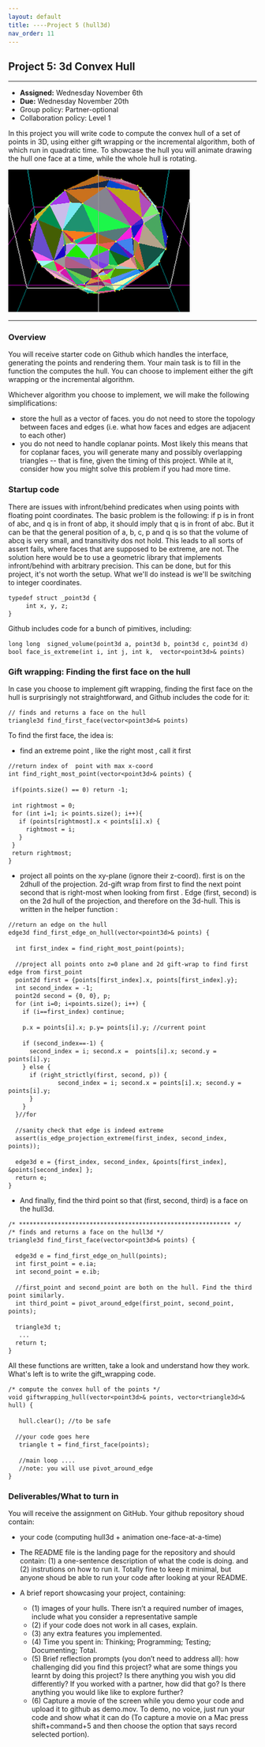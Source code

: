 ```yaml
---
layout: default 
title: ----Project 5 (hull3d)
nav_order: 11
---
```




## Project 5:  3d Convex Hull 


*** 
* __Assigned:__ Wednesday November 6th
* __Due:__   Wednesday November 20th 
* Group policy: Partner-optional 
* Collaboration policy: Level 1

In this project you will write code to compute the convex hull of a set of points in 3D, using either gift wrapping or the incremental algorithm, both of which run in quadratic time. To showcase the hull you will animate drawing the hull one face at a time, while the whole hull is rotating. 

![](hull3d.png)


***

### Overview

You will receive starter code on Github which handles the interface, generating the points and rendering them.  Your main task is to fill in  the function the computes the hull. You can choose to implement either the gift wrapping or the incremental algorithm. 

Whichever algorithm you choose to implement, we will make the following simplifications: 
* store the hull as a vector of faces. you do not need to store the topology between faces and edges (i.e.  what how faces and edges are adjacent  to each other)
* you do not need to handle  coplanar points. Most likely this means that for coplanar faces, you will generate many and possibly overlapping triangles -- that is fine, given the timing of this project.   While at it, consider how you might solve this problem if you had more time.  

### Startup code 

There are issues with infront/behind predicates when using points with  floating point coordinates. The basic problem is the following:  if p is in front of abc, and q is in front of abp,  it  should imply that q is in front of abc.  But it can be that the general position of a, b, c, p and q is so that the volume of abcq is very small, and transitivity dos not hold. This leads to all sorts of assert fails, where faces that are supposed to be extreme, are not. The solution here would be to use a geometric library that implements  infront/behind with arbitrary precision. This can be done, but  for this project, it's not worth the setup.  What we'll do instead is we'll be switching to integer coordinates.

```
typedef struct _point3d {
     int x, y, z; 
}
```

Github  includes code for a bunch of pimitives, including:

```
long long  signed_volume(point3d a, point3d b, point3d c, point3d d) 
bool face_is_extreme(int i, int j, int k,  vector<point3d>& points) 
```

### Gift wrapping: Finding the first face on the hull 


In case you choose to  implement gift wrapping, finding the first face on the hull is surprisingly not straightforward, and Github includes the code for  it: 

```
// finds and returns a face on the hull
triangle3d find_first_face(vector<point3d>& points) 
```

To find the first face, the idea is:
* find an extreme point , like the right most , call it first
 
 ```
 //return index of  point with max x-coord 
int find_right_most_point(vector<point3d>& points) {

  if(points.size() == 0) return -1;
  
  int rightmost = 0;
  for (int i=1; i< points.size(); i++){
    if (points[rightmost].x < points[i].x) {
      rightmost = i;
    }
  }
  return rightmost; 
}
```

* project all points on the xy-plane (ignore their z-coord).   first is on the 2dhull of the projection. 2d-gift wrap from first  to find  the next point second  that is right-most when looking from first . Edge (first, second) is on the 2d hull of the projection, and therefore on the 3d-hull.  This is written in the helper function :

```
//return an edge on the hull 
edge3d find_first_edge_on_hull(vector<point3d>& points) {

  int first_index = find_right_most_point(points);
 
  //project all points onto z=0 plane and 2d gift-wrap to find first edge from first_point
  point2d first = {points[first_index].x, points[first_index].y};
  int second_index = -1;
  point2d second = {0, 0}, p;
  for (int i=0; i<points.size(); i++) {
    if (i==first_index) continue;

    p.x = points[i].x; p.y= points[i].y; //current point 

    if (second_index==-1) {
      second_index = i; second.x =  points[i].x; second.y = points[i].y;
    } else {
      if (right_strictly(first, second, p)) {
	          second_index = i; second.x = points[i].x; second.y = points[i].y;
      }
    }
  }//for

  //sanity check that edge is indeed extreme 
  assert(is_edge_projection_extreme(first_index, second_index, points)); 
  
  edge3d e = {first_index, second_index, &points[first_index], &points[second_index] }; 
  return e; 
}
```

* And finally, find the third point so that (first, second, third) is a face on the hull3d.

```
/* ************************************************************ */
/* finds and returns a face on the hull3d */
triangle3d find_first_face(vector<point3d>& points) {
  
  edge3d e = find_first_edge_on_hull(points);
  int first_point = e.ia;
  int second_point = e.ib;
    
  //first_point and second_point are both on the hull. Find the third point similarly.
  int third_point = pivot_around_edge(first_point, second_point, points);
 
  triangle3d t;
   ...
  return t; 
}
```

All these functions are written,  take a look and understand how they work.
What's left is to  write the gift_wrapping  code.

```
/* compute the convex hull of the points */
void giftwrapping_hull(vector<point3d>& points, vector<triangle3d>& hull) {

   hull.clear(); //to be safe
   
  //your code goes here
   triangle t = find_first_face(points); 

   //main loop ....
   //note: you will use pivot_around_edge 
} 
```


### Deliverables/What to turn in

You will receive the assignment on GitHub. Your github repository shoud contain:
- your code (computing hull3d + animation one-face-at-a-time)

- The README file is the landing page for the repository and should contain: (1) a one-sentence description of what the code is doing. and (2) instrutions on how to run it. Totally fine to keep it minimal, but anyone shoud be able to run your code after looking at your README.
- A brief report showcasing your project, containing:
	- (1) images of your hulls. There isn’t a required number of images, include what you consider a representative sample
	- (2) if your code does not work in all cases, explain.
	- (3) any extra features you implemented.
	- (4) Time you spent in: Thinking; Programming; Testing; Documenting; Total.
	- (5) Brief reflection prompts (you don’t need to address all): how challenging did you find this project? what are some things you learnt by doing this project? Is there anything you wish you did differently? If you worked with a partner, how did that go? Is there anything you would like like to explore further?
	- (6) Capture a movie of the screen while you demo your code and upload it to github as demo.mov. To demo, no voice, just run your code and show what it can do (To capture a movie on a Mac press shift+command+5 and then choose the option that says record selected portion).



